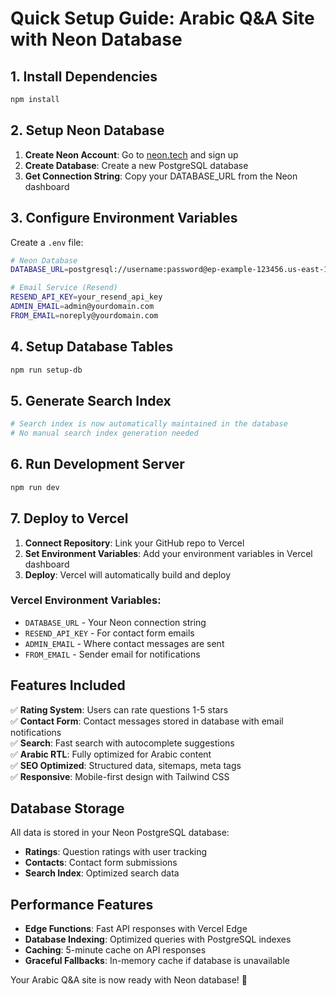 # Quick Setup Guide: Arabic Q&A Site with Neon Database

## 1. Install Dependencies

```bash
npm install
```

## 2. Setup Neon Database

1. **Create Neon Account**: Go to [neon.tech](https://neon.tech) and sign up
2. **Create Database**: Create a new PostgreSQL database
3. **Get Connection String**: Copy your DATABASE_URL from the Neon dashboard

## 3. Configure Environment Variables

Create a `.env` file:

```bash
# Neon Database
DATABASE_URL=postgresql://username:password@ep-example-123456.us-east-1.aws.neon.tech/dbname?sslmode=require

# Email Service (Resend)
RESEND_API_KEY=your_resend_api_key
ADMIN_EMAIL=admin@yourdomain.com
FROM_EMAIL=noreply@yourdomain.com
```

## 4. Setup Database Tables

```bash
npm run setup-db
```

## 5. Generate Search Index

```bash
# Search index is now automatically maintained in the database
# No manual search index generation needed
```

## 6. Run Development Server

```bash
npm run dev
```

## 7. Deploy to Vercel

1. **Connect Repository**: Link your GitHub repo to Vercel
2. **Set Environment Variables**: Add your environment variables in Vercel dashboard
3. **Deploy**: Vercel will automatically build and deploy

### Vercel Environment Variables:
- `DATABASE_URL` - Your Neon connection string
- `RESEND_API_KEY` - For contact form emails
- `ADMIN_EMAIL` - Where contact messages are sent
- `FROM_EMAIL` - Sender email for notifications

## Features Included

✅ **Rating System**: Users can rate questions 1-5 stars  
✅ **Contact Form**: Contact messages stored in database with email notifications  
✅ **Search**: Fast search with autocomplete suggestions  
✅ **Arabic RTL**: Fully optimized for Arabic content  
✅ **SEO Optimized**: Structured data, sitemaps, meta tags  
✅ **Responsive**: Mobile-first design with Tailwind CSS  

## Database Storage

All data is stored in your Neon PostgreSQL database:
- **Ratings**: Question ratings with user tracking
- **Contacts**: Contact form submissions  
- **Search Index**: Optimized search data

## Performance Features

- **Edge Functions**: Fast API responses with Vercel Edge
- **Database Indexing**: Optimized queries with PostgreSQL indexes
- **Caching**: 5-minute cache on API responses
- **Graceful Fallbacks**: In-memory cache if database is unavailable

Your Arabic Q&A site is now ready with Neon database! 🚀